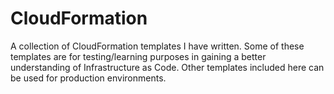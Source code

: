 # CloudFormation

A collection of CloudFormation templates I have written. Some of these templates are for testing/learning purposes in gaining a better understanding of Infrastructure as Code. Other templates included here can be used for production environments.

